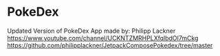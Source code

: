 # PokeDex
Updated Version of PokeDex App made by:
Philipp Lackner  
https://www.youtube.com/channel/UCKNTZMRHPLXfqlbdOI7mCkg  
https://github.com/philipplackner/JetpackComposePokedex/tree/master
